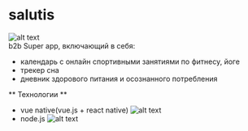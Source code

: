 # salutis
![alt text](https://sun9-37.userapi.com/impg/d2Ytsru7fB0QPkf-lCYZD6stkt93914YG2ficA/7zVM3o7QB2A.jpg?size=116x134&quality=96&sign=9f98e6eb7c0bc53cbc97255693a4ec6e&type=album)
<br>
b2b Super app, включающий в себя:
* календарь с онлайн спортивными занятиями по фитнесу, йоге
* трекер сна
* дневник здорового питания и осознанного потребления

** Технологии **
* vue native(vue.js + react native) ![alt text](https://vuejs.org/images/logo.png) <br>
* node.js ![alt text](https://upload.wikimedia.org/wikipedia/commons/d/d9/Node.js_logo.svg)

